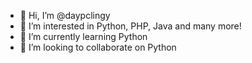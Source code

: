 - 👋 Hi, I’m @daypclingy
- 👀 I’m interested in Python, PHP, Java and many more!
- 🌱 I’m currently learning Python
- 💞️ I’m looking to collaborate on Python

<!---
daypclingy/daypclingy is a ✨ special ✨ repository because its `README.md` (this file) appears on your GitHub profile.
You can click the Preview link to take a look at your changes.
--->
